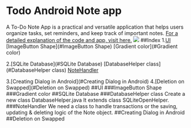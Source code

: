 # Todo Android Note app
A To-Do Note App is a practical and versatile application that helps users organize tasks, set reminders, and keep track of important notes.
[For a detailed explanation of the code and app, visit here.](https://rishiz.net/to-do-note-app-in-android-sqlitedatabase/)
![](https://youtu.be/-Zuqn_m37W4)
##Index
1.[UI](#UI)
  [ImageButton Shape](#ImageButton Shape)
  [Gradient color](#Gradient color)
  
2.[SQLite Database](#SQLite Database)
  [DatabaseHelper class](#DatabaseHelper class)
  [NoteHandler](#NoteHandler)

3.[Creating Dialog in Android](#Creating Dialog in Android)
4.[Deletion on Swapped](#Deletion on Swapped)
##UI
###ImageButton Shape
###Gradient color
##SQLite Database
###DatabaseHelper class
Create a new class DatabaseHelper.java It extends class SQLiteOpenHelper.
###NoteHandler
We need a class to handle transactions or the saving, updating & deleting logic of the Note object.
##Creating Dialog in Android
##Deletion on Swapped

